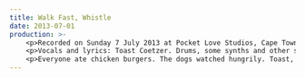 ```yaml
---
title: Walk Fast, Whistle
date: 2013-07-01
production: >-
    <p>Recorded on Sunday 7 July 2013 at Pocket Love Studios, Cape Town, by Jon Savage.</p>
    <p>Vocals and lyrics: Toast Coetzer. Drums, some synths and other stuff: Stephen Timm. Keyboard, field recordings, guitar, mixing etc.: Jon Savage. Jane Breetzke does backing vocals.</p>
    <p>Everyone ate chicken burgers. The dogs watched hungrily. Toast, Stephen and Jon are three members of The Buckfever Underground. The other members are Righard Kapp and Gilad Hockman. This album is an inbetweener.</p>
---
```

